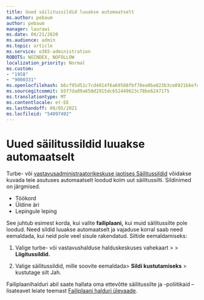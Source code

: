 ```yaml
---
title: Uued säilitussildid luuakse automaatselt
ms.author: pebaum
author: pebaum
manager: laurawi
ms.date: 04/21/2020
ms.audience: admin
ms.topic: article
ms.service: o365-administration
ROBOTS: NOINDEX, NOFOLLOW
localization_priority: Normal
ms.custom:
- "1958"
- "9000331"
ms.openlocfilehash: b6cf95d51c7cd4914f6a69588fbf78ea0ba023b3ce8921b6efef6d97ab8bf66c
ms.sourcegitcommit: b5f7da89a650d2915dc652449623c78be6247175
ms.translationtype: MT
ms.contentlocale: et-EE
ms.lasthandoff: 08/05/2021
ms.locfileid: "54097492"
---
```

# <a name="new-retention-labels-created-automatically"></a>Uued säilitussildid luuakse automaatselt

Turbe- või [vastavusadministraatorikeskuse jaotises Säilitussildid](https://docs.microsoft.com/microsoft-365/compliance/file-plan-manager) võidakse kuvada teie asutuses automaatselt loodud kolm uut säilitussilti.  Sildinimed on järgmised.

- Töökord
- Üldine äri
- Lepingule leping

See juhtub esimest korda, kui valite **failiplaani,** kui muid säilitussilte pole loodud. Need sildid luuakse automaatselt ja vajaduse korral saab need eemaldada, kui neid pole veel sisule rakendatud. Siltide eemaldamiseks:

1. Valige turbe- või vastavushalduse halduskeskuses vahekaart   >    >  **Liigitussildid.**

1. Valige säilitussildid, mille soovite eemaldada> **Sildi kustutamiseks**  >   kustutage silt Jah.

Failiplaanihalduri abil saate hallata oma ettevõtte säilitussilte ja -poliitikaid – lisateavet leiate teemast [Failiplaani halduri ülevaade](https://docs.microsoft.com/microsoft-365/compliance/file-plan-manager).